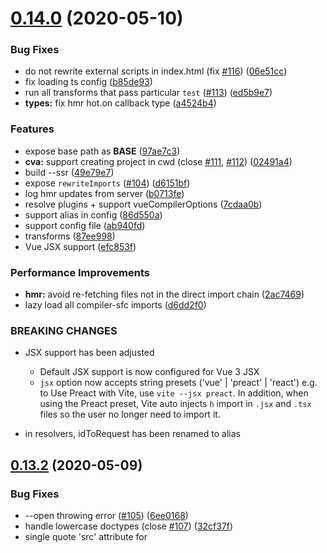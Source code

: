 # [0.14.0](https://github.com/vuejs/vite/compare/v0.13.2...v0.14.0) (2020-05-10)


### Bug Fixes

* do not rewrite external scripts in index.html (fix [#116](https://github.com/vuejs/vite/issues/116)) ([06e51cc](https://github.com/vuejs/vite/commit/06e51cc3ce2fbaeec3150394dac0b630b7601b78))
* fix loading ts config ([b85de93](https://github.com/vuejs/vite/commit/b85de93c49952b4de56a319915ef1527c30b8f93))
* run all transforms that pass particular `test` ([#113](https://github.com/vuejs/vite/issues/113)) ([ed5b9e7](https://github.com/vuejs/vite/commit/ed5b9e7f51e906d3a42d056571c0d5091ed5cd4c))
* **types:** fix hmr hot.on callback type ([a4524b4](https://github.com/vuejs/vite/commit/a4524b443ba6bfb53b78c053c27ac7ccb9f66749))


### Features

* expose base path as __BASE__ ([97ae7c3](https://github.com/vuejs/vite/commit/97ae7c3d19453eb72aeb958d95e58bbaeedbc4ae))
* **cva:** support creating project in cwd (close [#111](https://github.com/vuejs/vite/issues/111), [#112](https://github.com/vuejs/vite/issues/112)) ([02491a4](https://github.com/vuejs/vite/commit/02491a4be84cce43a4c84598e4a51b9b247d0b71))
* build --ssr ([49e79e7](https://github.com/vuejs/vite/commit/49e79e7603f5a53756f016494dd17ee5f76f37b6))
* expose `rewriteImports` ([#104](https://github.com/vuejs/vite/issues/104)) ([d6151bf](https://github.com/vuejs/vite/commit/d6151bf06d555693211693d9a45ef11cb45adc13))
* log hmr updates from server ([b0713fe](https://github.com/vuejs/vite/commit/b0713fed745988162ed507ea2bd06fff10d85280))
* resolve plugins + support vueCompilerOptions ([7cdaa0b](https://github.com/vuejs/vite/commit/7cdaa0bfd3d9acd6f3a4a2d92989a82f6864ffb9))
* support alias in config ([86d550a](https://github.com/vuejs/vite/commit/86d550a434505a2efa62602bf39ab4959b92356a))
* support config file ([ab940fd](https://github.com/vuejs/vite/commit/ab940fdf409ea44754b5e5e9550ff9dcc5ee562d))
* transforms ([87ee998](https://github.com/vuejs/vite/commit/87ee9981f8cd03b13f959e3754f9e48697e66022))
* Vue JSX support ([efc853f](https://github.com/vuejs/vite/commit/efc853fcfecd23df2024fd3e134754c9c7f65d63))


### Performance Improvements

* **hmr:** avoid re-fetching files not in the direct import chain ([2ac7469](https://github.com/vuejs/vite/commit/2ac746933603bd55431fe8f7be1b0373f51e5b29))
* lazy load all compiler-sfc imports ([d6dd2f0](https://github.com/vuejs/vite/commit/d6dd2f061537e658bb7e768adf4d6a1b60eb4e19))


### BREAKING CHANGES

* JSX support has been adjusted

  - Default JSX support is now configured for Vue 3 JSX
  - `jsx` option now accepts string presets ('vue' | 'preact' | 'react')
    e.g. to Use Preact with Vite, use `vite --jsx preact`. In addition,
    when using the Preact preset, Vite auto injects `h` import in `.jsx`
    and `.tsx` files so the user no longer need to import it.
* in resolvers, idToRequest has been renamed to alias



## [0.13.2](https://github.com/vuejs/vite/compare/v0.13.1...v0.13.2) (2020-05-09)


### Bug Fixes

* --open throwing error ([#105](https://github.com/vuejs/vite/issues/105)) ([6ee0168](https://github.com/vuejs/vite/commit/6ee016892d7b375cc8dd8cbc4dc10c03325d4dc8))
* handle lowercase doctypes (close [#107](https://github.com/vuejs/vite/issues/107)) ([32cf37f](https://github.com/vuejs/vite/commit/32cf37fd5125be7dd3b65de2024e89685d7cbc8e))
* single quote 'src' attribute for <script> ([#106](https://github.com/vuejs/vite/issues/106)) ([9336dac](https://github.com/vuejs/vite/commit/9336dacaeaae37bd2adf36ab1816c063eddbd4eb))
* **cva:** fix package.json files include for template-* ([#100](https://github.com/vuejs/vite/issues/100)) ([122851e](https://github.com/vuejs/vite/commit/122851ee802c8e6374be42e704883e6ed91b0b02))


### Features

* improve cli output looks like vue-cli ([#98](https://github.com/vuejs/vite/issues/98)) ([e00bf3a](https://github.com/vuejs/vite/commit/e00bf3a7fb029416c394e2606a3ce4ed8f3079b1))
* **cva:** support multiple templates ([decbfc2](https://github.com/vuejs/vite/commit/decbfc2ee9e0c88c9e94a8f4f39032cdf5b5d6c5))



## [0.13.1](https://github.com/vuejs/vite/compare/v0.13.0...v0.13.1) (2020-05-09)


### Bug Fixes

* **hmr:** fix hot.accept() module resolution ([#97](https://github.com/vuejs/vite/issues/97)) ([7ffa9c0](https://github.com/vuejs/vite/commit/7ffa9c0b953f4a78251a8c379a2edf8e31fd368b))
* fix snowpack common chunk resolving + warn jsx in non jsx files ([3653793](https://github.com/vuejs/vite/commit/3653793a2f713b126aaefb01b00878614fc4c63c)), closes [#94](https://github.com/vuejs/vite/issues/94)


### Features

* **build:** log brotli-compressed size of outputs ([#95](https://github.com/vuejs/vite/issues/95)) ([b7f5ad2](https://github.com/vuejs/vite/commit/b7f5ad245f10efac89be0954155639e310c46e00))



# [0.13.0](https://github.com/vuejs/vite/compare/v0.12.0...v0.13.0) (2020-05-08)


### Features

* **hmr:** change hmr API path to `vite/hmr` and provide typing ([eab49a4](https://github.com/vuejs/vite/commit/eab49a4b7dd7e3bb0ff215c7e7937814cd63bb4f)), closes [#92](https://github.com/vuejs/vite/issues/92)
* cli help message ([a882aa4](https://github.com/vuejs/vite/commit/a882aa48cb447ec3b84019a2ce838ee75d848555))
* **hmr:** support hot.dispose ([e5cf447](https://github.com/vuejs/vite/commit/e5cf447762c73aafd686a69a8b0d8e24c4e00048))
* support --debug flag from cli ([12a5d47](https://github.com/vuejs/vite/commit/12a5d47b2bf2cb7e1badae2e2ee1129c0ae29fe5))
* support asset path import from js + special treatment of /public dir ([9061e44](https://github.com/vuejs/vite/commit/9061e442a7de8f94ca2931299450464f78f82148))

### Breaking Changes

- HMR API import path has changed from `@hmr` to `vite/hmr` so that it can enjoy type support.

# [0.12.0](https://github.com/vuejs/vite/compare/v0.11.5...v0.12.0) (2020-05-07)


### Bug Fixes

* fix index resolving double append ([4c5a31e](https://github.com/vuejs/vite/commit/4c5a31e7b32e63ffb219cf75d8c69ce482a5753d))
* fix vue resolving without local install ([29099ae](https://github.com/vuejs/vite/commit/29099ae214d9ad8d8bfe3b930a509087450f3e38))
* only bust vue cache on non-vue file change if it is a src import ([cd8794c](https://github.com/vuejs/vite/commit/cd8794c380559aae45908a64708214b2d0778c93))



## [0.11.5](https://github.com/vuejs/vite/compare/v0.11.4...v0.11.5) (2020-05-07)


### Bug Fixes

* support linked monorepos (close [#56](https://github.com/vuejs/vite/issues/56)) ([eb0a885](https://github.com/vuejs/vite/commit/eb0a88514df344cbe4be3165cfa1a26af4f9f6ef))



## [0.11.4](https://github.com/vuejs/vite/compare/v0.11.3...v0.11.4) (2020-05-07)


### Bug Fixes

* avoid spinner in tests ([19f8358](https://github.com/vuejs/vite/commit/19f8358a47251b35557f4c2bdd8a3ac2b7ef96c0))
* fix resolve path on windows ([#73](https://github.com/vuejs/vite/issues/73)) ([9f6f0a6](https://github.com/vuejs/vite/commit/9f6f0a619af6f7fba22033b9540680862df3dc09))
* fix windows path resolution ([82414b8](https://github.com/vuejs/vite/commit/82414b88bb057630f096123fb820105817c4707c)), closes [#69](https://github.com/vuejs/vite/issues/69) [#72](https://github.com/vuejs/vite/issues/72)
* support directory index resolving (close [#74](https://github.com/vuejs/vite/issues/74)) ([904266b](https://github.com/vuejs/vite/commit/904266bc726e672926da3b01a8990dccd16d4e8b))
* use esm-bundler build of vue ([5741b79](https://github.com/vuejs/vite/commit/5741b798c1dc535d83154e5c0e9f1c3e7e5f92b7)), closes [#71](https://github.com/vuejs/vite/issues/71)


### Features

* **create-vite-app:** use valid html file ([#76](https://github.com/vuejs/vite/issues/76)) ([f3265c1](https://github.com/vuejs/vite/commit/f3265c1a833ac74403a673004a0127801bf02a99))
* improve sfc compilation error output ([44a8250](https://github.com/vuejs/vite/commit/44a8250fc69e2d2c06d80a711a2598e4dc449f53))
* src import support ([ffd1fee](https://github.com/vuejs/vite/commit/ffd1fee9e04073ff87faa1b730c07dd828c70664))
* support build sourcemap ([6b63b34](https://github.com/vuejs/vite/commit/6b63b34a521df17b645bb4ec72df03294cb3b5c6))



## [0.11.3](https://github.com/vuejs/vite/compare/v0.11.2...v0.11.3) (2020-05-07)


### Bug Fixes

* fix module rewrite resolution with base paths (fix [#61](https://github.com/vuejs/vite/issues/61)) ([ca421cd](https://github.com/vuejs/vite/commit/ca421cdf9348076a53ad1ff1a9e6ee4095776eae))


### Features

* improve build error output ([b1d6be7](https://github.com/vuejs/vite/commit/b1d6be7cf3e436fce7b187d2139ee43349ca5f40))



## [0.11.2](https://github.com/vuejs/vite/compare/v0.11.1...v0.11.2) (2020-05-07)


### Bug Fixes

* avoid mutating esbuild options ([bd58858](https://github.com/vuejs/vite/commit/bd588584231cd41fb016811cf22f76d0ffa13c72))
* fix web_modules resolving for build ([fc75323](https://github.com/vuejs/vite/commit/fc75323ff5861318a77c0680eb94a094ceee0b27))
* skip asset processing for data uri in css ([e01e26d](https://github.com/vuejs/vite/commit/e01e26dc93070b995d75784bb48e97a024148338)), closes [#66](https://github.com/vuejs/vite/issues/66)
* warn non wrapped hot.accept calls ([7aaf458](https://github.com/vuejs/vite/commit/7aaf45816fe5ceadb163b5faa294eebf26044c62))


### Features

* support --open flag ([957945f](https://github.com/vuejs/vite/commit/957945faada703513174151a4fff4cf2f97f6efc))



## [0.11.1](https://github.com/vuejs/vite/compare/v0.11.0...v0.11.1) (2020-05-06)


### Bug Fixes

* fix rewrite when encountering external url ([e78c9f7](https://github.com/vuejs/vite/commit/e78c9f7680c2652b13f4270182c860417e388b2e))



# [0.11.0](https://github.com/vuejs/vite/compare/v0.10.3...v0.11.0) (2020-05-06)


### Bug Fixes

* fix direct index script src hmr ([73d94b9](https://github.com/vuejs/vite/commit/73d94b9ba75836b995ed276747a32ce94344c1eb))


### Features

* dev support for ts ([7cbaf5d](https://github.com/vuejs/vite/commit/7cbaf5d8e5b70db2ec642bd1d34f1e0322927ccf))
* support minification with esbuild ([b87ba7e](https://github.com/vuejs/vite/commit/b87ba7e321b9dd319009a55154540805969f0039))
* ts build support for vue files ([8262108](https://github.com/vuejs/vite/commit/8262108db14b35126bcaae3253bf3f6391c9d283))
* tsx? support for build ([81ffbc5](https://github.com/vuejs/vite/commit/81ffbc548c3d5f9db1f040c360167f95963674d6))



## [0.10.3](https://github.com/vuejs/vite/compare/v0.10.2...v0.10.3) (2020-05-05)


### Bug Fixes

* fix module entry redirect on Windows (fix [#55](https://github.com/vuejs/vite/issues/55)) ([01135fa](https://github.com/vuejs/vite/commit/01135fa1edede1f46acd7c83d18e5131ebc7cbd7))
* only log target exist when error says so ([59b8638](https://github.com/vuejs/vite/commit/59b8638d966feb7c9433911d7ba2a66617cb708c))


### Features

* add asset options into build options ([#53](https://github.com/vuejs/vite/issues/53)) ([a5c608d](https://github.com/vuejs/vite/commit/a5c608d2a0b98fc7b121d9c5eb1a4b7238dfb74b))
* public base path support ([c82a597](https://github.com/vuejs/vite/commit/c82a5976acd2ad3f39f6ee2b9efc20b1f918e687))
* support ssrBuild ([4808f41](https://github.com/vuejs/vite/commit/4808f4106fe0d71c3178c1d66272eef913efd61f))
* support template pre-processors ([b6cafee](https://github.com/vuejs/vite/commit/b6cafee5ce9e4e141bd2ba2f2646ad5db78caf0f)), closes [#17](https://github.com/vuejs/vite/issues/17)



## [0.10.2](https://github.com/vuejs/vite/compare/v0.10.1...v0.10.2) (2020-05-04)


### Bug Fixes

* fix build index asset injection ([ccce482](https://github.com/vuejs/vite/commit/ccce48228d8220de4312585c716c1c27ea9ef1c2))
* properly handle absolute asset urls ([5ca0ec4](https://github.com/vuejs/vite/commit/5ca0ec4abc183a3942ef169b39034ff403dd9eae)), closes [#45](https://github.com/vuejs/vite/issues/45)
* **moduleResolve:** do not rewrite external imports ([dd7af0a](https://github.com/vuejs/vite/commit/dd7af0a9b3e77fcbdec6fe7fcda26443f1e2c8fa)), closes [#42](https://github.com/vuejs/vite/issues/42)


### Features

* support CSS modules for *.module.css ([1782f83](https://github.com/vuejs/vite/commit/1782f831c62e73d961fcf71de4d1024a1f8acaf7))



## [0.10.1](https://github.com/vuejs/vite/compare/v1.0.1...v0.10.1) (2020-05-04)


### Bug Fixes

* crash when importing component with no script tag ([#46](https://github.com/vuejs/vite/issues/46)) ([586626f](https://github.com/vuejs/vite/commit/586626fb4099042abe1964700387ee6d0946d43b))
* should not write assets when buildOptions.write is false ([#49](https://github.com/vuejs/vite/issues/49)) ([ef28ee4](https://github.com/vuejs/vite/commit/ef28ee44d690713666d2f9b656276324a0abcd42))



# [0.10.0](https://github.com/vuejs/vite/compare/v0.9.1...v0.10.0) (2020-05-04)


### Bug Fixes

* fix isImportRequest check on request with queies ([348a7e8](https://github.com/vuejs/vite/commit/348a7e88e4cd104b110eb6296f5a18fdff351d32))
* fix vue style hmr ([d0b896f](https://github.com/vuejs/vite/commit/d0b896fde6502298cf8ef6c1a8bb79c8d9b1963d)), closes [#37](https://github.com/vuejs/vite/issues/37)


### Features

* load custom postcss config ([#41](https://github.com/vuejs/vite/issues/41)) ([d271e59](https://github.com/vuejs/vite/commit/d271e594a14d5c941d96d1189ffb3b7aee994f2e))
* support json hmr ([634a432](https://github.com/vuejs/vite/commit/634a4328041434434260844cf8fa95d0c3340f85))
* support postcss config in js css imports as well ([0187d3f](https://github.com/vuejs/vite/commit/0187d3f525fd76fa9855284b23836f4c3b68952a))
* support postcss in build ([c9ffb45](https://github.com/vuejs/vite/commit/c9ffb452133abc65067167e0895627703dcaeb5b))
* vue source map ([c9c9c87](https://github.com/vuejs/vite/commit/c9c9c87c855994e2f307475353c1cbb7bf9cc46a))


### Performance Improvements

* lazy load postcss-load-config ([1e8b584](https://github.com/vuejs/vite/commit/1e8b58403e83b0835ee136de7e5c9f7f0adf03f0))



## [0.9.1](https://github.com/vuejs/vite/compare/v0.9.0...v0.9.1) (2020-05-03)


### Bug Fixes

* readBody can return null ([a83637e](https://github.com/vuejs/vite/commit/a83637e82c86df43edaf28e469bec6cbf6ad8b33))



# [0.9.0](https://github.com/vuejs/vite/compare/v0.8.0...v0.9.0) (2020-05-03)


### Bug Fixes

* disable trasnformAssetUrls for now ([2677c93](https://github.com/vuejs/vite/commit/2677c934fdeccf8d4a2b0a6f174ee55ab001b25a))
* fix resolver ensurejs check ([7b126af](https://github.com/vuejs/vite/commit/7b126af193459da777fa0ca581e8f31d163541fa))


### Features

* handle `<script src>` in index.html ([63b4de6](https://github.com/vuejs/vite/commit/63b4de6405e5a2e1375f8360420c7cd11fdcd665))
* handle js css import hmr ([538198c](https://github.com/vuejs/vite/commit/538198c8ec795d0030a0a11c076d717a26f389a9))
* handle relative asset paths ([5d7ac46](https://github.com/vuejs/vite/commit/5d7ac468091adf2d6809e6a735990bf20b28de87))
* resolve css relative urls + base64 inline ([f29037d](https://github.com/vuejs/vite/commit/f29037d536de415ee115d5a48ec7a7e2b785656e))
* support importing css from js ([a3bb973](https://github.com/vuejs/vite/commit/a3bb973a3c593d25ebcf74eee7b1345c4a844e9f))
* support importing json ([97dc7ba](https://github.com/vuejs/vite/commit/97dc7ba8e1d77f63dd1cecfc08f2bb513b3a708f))
* support passing --flag=false via cli ([3ff579c](https://github.com/vuejs/vite/commit/3ff579c7de84787d2533ae0f1e2695900949e7d9))
* support string literal dynamic imports ([8ef6d4d](https://github.com/vuejs/vite/commit/8ef6d4d12b5fc75b137fed7258114a2c5a17101c))
* ws protocol based on location protocol ([#31](https://github.com/vuejs/vite/issues/31)) ([9af9ec1](https://github.com/vuejs/vite/commit/9af9ec1694f1c5c09c5ce46f81b62af175997b25))



## [0.8.1](https://github.com/vuejs/vite/compare/v0.8.0...v0.8.1) (2020-04-30)


### Bug Fixes

* fix resolver ensurejs check ([3a3442f](https://github.com/vuejs/vite/commit/3a3442f0b95873dd2a6869b00d8ac19b74d650a3))



# [0.8.0](https://github.com/vuejs/vite/compare/v0.7.0...v0.8.0) (2020-04-30)


### Features

* allow passing rollupPluginVueOptions for build ([a0053a0](https://github.com/vuejs/vite/commit/a0053a0eccd2659da685427ac3057cf5b436df80))
* support process.env.NODE_ENV ([d4ccd15](https://github.com/vuejs/vite/commit/d4ccd154f54f71fb02e746924f9811d3a0e61a8f))
* support self-accepting hmr ([30ab444](https://github.com/vuejs/vite/commit/30ab444bd28b47eec1cf070a3c41116e8e9c64be))



# [0.7.0](https://github.com/vuejs/vite/compare/v0.6.1...v0.7.0) (2020-04-29)


### Bug Fixes

* support deep file paths on write ([48f2459](https://github.com/vuejs/vite/commit/48f2459444fd2affa053ad5857cb8bd325ea2af6))


### Features

* support `__DEV__` flag
* allow adjusting `cssFileName` in build ([d9a0798](https://github.com/vuejs/vite/commit/d9a0798b0d8746a816ac516bd4267a409fb82c16))
* allow customizing build via options ([1b0b4ba](https://github.com/vuejs/vite/commit/1b0b4ba340b5d552abd7fa0457f9b2de55fc1647))
* allow plugins to send custom hmr events ([a22472d](https://github.com/vuejs/vite/commit/a22472d35718d08b4a947d064c82d645cfd49349))
* support omitting .js extension ([d00523f](https://github.com/vuejs/vite/commit/d00523f0efbc4453e31b138ca508d7d5d2479e34))

## [0.6.1](https://github.com/vuejs/vite/compare/v0.6.0...v0.6.1) (2020-04-28)


### Bug Fixes

* rewrite should only serve cache if upstream is 304 ([c3a7a96](https://github.com/vuejs/vite/commit/c3a7a967ee9048ca6fc2642b3494b0e60978bf24))
* tag -> etag ([43fe56f](https://github.com/vuejs/vite/commit/43fe56f61b3f5cd8fc51d33916d79e154042bc8c))



# [0.6.0](https://github.com/vuejs/vite/compare/v0.5.3...v0.6.0) (2020-04-27)


### Bug Fixes

* fix hmr for windows
* only set 304 if etag matches ([e0c7354](https://github.com/vuejs/vite/commit/e0c73543a6c792046f9d7e9a0a481f567f4e21ec))
* fix resolving scoped packages and relative imports inside `node_modules` ([#15](https://github.com/vuejs/vite/issues/15)) ([78ae1b7](https://github.com/vuejs/vite/commit/78ae1b745bc5cf269b6ccfc12b129b404f0e9026))


### Features

* http caching for vue requests ([ecc7219](https://github.com/vuejs/vite/commit/ecc7219786e363988976f15d9223565a34a673eb))



## [0.5.3](https://github.com/vuejs/vite/compare/v0.5.1...v0.5.3) (2020-04-26)


### Bug Fixes

* **hmr:** fix template + style update hmr ([cdcb930](https://github.com/vuejs/vite/commit/cdcb930e62fe46cf4cdb229f747eefdf09385fc8)), closes [#13](https://github.com/vuejs/vite/issues/13)
* fix `<style module>` hmr ([6cef3fe](https://github.com/vuejs/vite/commit/6cef3fea75adf7ba666239234951fd6722d5fc9e))


### Features

* added local addresses ([#8](https://github.com/vuejs/vite/issues/8)) ([f402c7b](https://github.com/vuejs/vite/commit/f402c7b8e9cf369ec56be5bc70749395d4cb37b6))



## [0.5.1](https://github.com/vuejs/vite/compare/v0.5.0...v0.5.1) (2020-04-24)



# [0.5.0](https://github.com/vuejs/vite/compare/v0.4.0...v0.5.0) (2020-04-24)


### Features

* add import analysis cache ([868aa21](https://github.com/vuejs/vite/commit/868aa217243da2284bab0eb7fc9e7cc549df8ea1))
* css modules support ([fbbdb19](https://github.com/vuejs/vite/commit/fbbdb19005384879c91d249aef1acddda9ac0374))
* support preprocessors in vite build ([5a7a4e2](https://github.com/vuejs/vite/commit/5a7a4e287711148608966cad1c97cc5c00090c10))
* vite build ([0ea7970](https://github.com/vuejs/vite/commit/0ea79707334b4e6769a8450bd2f51e2507e73bc4))



# [0.4.0](https://github.com/vuejs/vite/compare/v0.3.2...v0.4.0) (2020-04-23)


### Features

* hmr propagation ([6e66766](https://github.com/vuejs/vite/commit/6e66766c858ff4fb16d14f4eb8659617fcbcba77))
* js hmr API ([3e5076d](https://github.com/vuejs/vite/commit/3e5076d41c908e7662ac4e8ba07dd084947fede0))
* sourcemap handling for deep imports ([b100683](https://github.com/vuejs/vite/commit/b1006830488367e3119af7e383657cf00582aced))
* style lang="x" support ([35b23e1](https://github.com/vuejs/vite/commit/35b23e19b0a379176e0eb27707c93a228f491345))
* support deep module imports ([c11cfc8](https://github.com/vuejs/vite/commit/c11cfc8703ffdec4d46bfb37878a817d16c0cbaf))
* support resolving snowpack web_modules ([#4](https://github.com/vuejs/vite/issues/4)) ([a183791](https://github.com/vuejs/vite/commit/a18379177c2efc69396765277df6b5a316fc5870))



## [0.3.2](https://github.com/vuejs/vite/compare/v0.3.1...v0.3.2) (2020-04-22)



## [0.3.1](https://github.com/vuejs/vite/compare/v0.3.0...v0.3.1) (2020-04-22)


### Bug Fixes

* do not attempt rewrite on 304 ([7b75253](https://github.com/vuejs/vite/commit/7b752538a9531c3cda6329836205348af85cc733))



# [0.3.0](https://github.com/vuejs/vite/compare/v0.2.0...v0.3.0) (2020-04-22)



# [0.2.0](https://github.com/vuejs/vite/compare/v0.1.2...v0.2.0) (2020-04-21)


### Features

* support import rewriting in index.html ([4ed433a](https://github.com/vuejs/vite/commit/4ed433a16512e965095e06314f142185c9cfc961))



## [0.1.2](https://github.com/vuejs/vite/compare/v0.1.1...v0.1.2) (2020-04-21)


### Bug Fixes

* use correct vue & compiler-sfc ([0d5a2a4](https://github.com/vuejs/vite/commit/0d5a2a47a6f78c938c2c9c8fca8f438d42e9fd1b))
* use dependency vue if user has no local installation ([bb9baa2](https://github.com/vuejs/vite/commit/bb9baa2f61136a7083c92ef67c92eb727eba3b40))



## [0.1.1](https://github.com/vuejs/vite/compare/4a04d8102ae9d76939c8462461d1ac01fdefbe8c...v0.1.1) (2020-04-21)


### Features

* auto inject hmr client ([4a04d81](https://github.com/vuejs/vite/commit/4a04d8102ae9d76939c8462461d1ac01fdefbe8c))
* module rewrite ([33488fe](https://github.com/vuejs/vite/commit/33488fe7e63921ace334db6da0e0ae287a913668))
* style hot reload ([140f2b2](https://github.com/vuejs/vite/commit/140f2b2091fa3ca996be7906560819bfd121673d))



